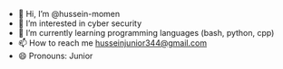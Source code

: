 - 👋 Hi, I’m @hussein-momen
- 👀 I’m interested in cyber security 
- 🌱 I’m currently learning programming languages (bash, python, cpp)
- 📫 How to reach me husseinjunior344@gmail.com
- 😄 Pronouns: Junior


<!---
hussein-momen/hussein-momen is a ✨ special ✨ repository because its `README.md` (this file) appears on your GitHub profile.
You can click the Preview link to take a look at your changes.
--->

